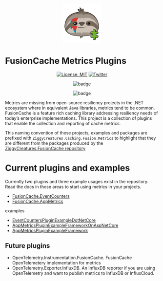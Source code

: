 <div align="center">

![FusionCache logo](./artwork/logo-plugin-128x128.png)

</div>

# FusionCache Metrics Plugins

<div align="center">

[![License: MIT](https://img.shields.io/badge/license-MIT-blue.svg)](https://opensource.org/licenses/MIT)
[![Twitter](https://img.shields.io/twitter/url/http/shields.io.svg?style=flat&logo=twitter)](https://twitter.com/intent/tweet?hashtags=fusioncache,caching,cache,dotnet,oss,csharp,eventsource,eventlistener,appmetrics&text=🚀+FusionCache.Metrics:+FusionCche+metric+plugins&url=https%3A%2F%2Fgithub.com%2Fjoeshook%2FZiggyCreatures.FusionCache.Metrics&via=josephshook)

  ![badge](https://img.shields.io/endpoint?url=https://gist.githubusercontent.com/JoeShook/141e4a826a0a2f46dad85ccf3213a894/raw/FusionCache.EventCounters.Plugin-code-coverage.json)

  ![badge](https://img.shields.io/endpoint?url=https://gist.githubusercontent.com/JoeShook/59e2f3ef3dddc3f86e372c161ea501cc/raw/FusionCache.AppMetrics.Plugin-code-coverage.json)
</div>

Metrics are missing from open-source resiliency projects in the .NET ecosystem where in equivalent Java libraries, metrics tend to be common.  
FusionCache is a feature rich caching library addressing resiliency needs of today’s enterprise implementations.  This project is a collection of plugins that enable the collection and reporting of cache metrics.

This naming convention of these projects, examples and packages are prefixed with `ZiggyCreatures.Caching.Fusion.Metrics` to highlight that they are different from the packages produced by the [ZiggyCreatures.FusionCache repository](https://github.com/jodydonetti/ZiggyCreatures.FusionCache)

# Current plugins and examples

Currently two plugins and three example usages exist in the repository.  Read the docs in those areas to start using metrics in your projects.

- [FusionCache.EventCounters](./src/FusionCache.Plugins.Metrics.EventCounters)
- [FusionCache.AppMetrics](./src/FusionCache.Plugins.Metrics.AppMetrics)

examples

- [EventCountersPluginExampleDotNetCore](./examples/EventCountersPluginExampleDotNetCore)
- [AppMetricsPluginExampleFrameworkOnAspNetCore](./examples/AppMetricsPluginExampleFrameworkOnAspNetCore)
- [AppMetricsPluginExampleFramework](./examples/AppMetricsPluginExampleFramework)

## Future plugins

- OpenTelemetry.Instrumentation.FusionCache.  FusionCache OpenTelemetery implementation for metrics
- OpenTelemetry.Exporter.InfluxDB.  An InfluxDB reporter if you are using OpenTelemetry and want to publish metrics to InfluxDB or InfluxCloud.
